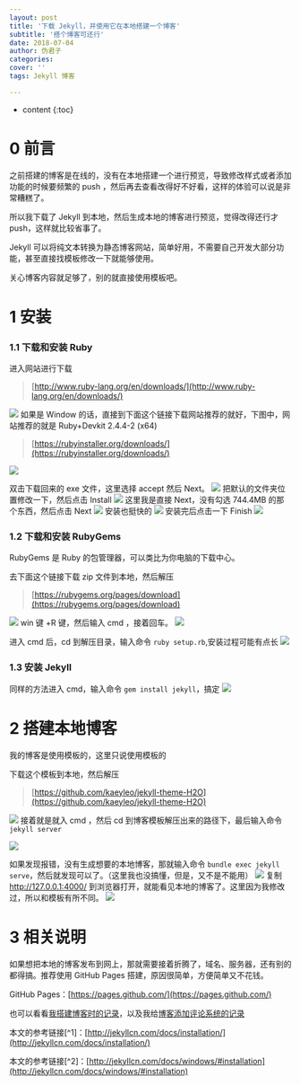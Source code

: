 ```yaml
---
layout: post
title: '下载 Jekyll，并使用它在本地搭建一个博客'
subtitle: '搭个博客可还行'
date: 2018-07-04
author: 伪君子
categories: 
cover: ''
tags: Jekyll 博客

---
```


* content
{:toc}
#  0 前言
之前搭建的博客是在线的，没有在本地搭建一个进行预览，导致修改样式或者添加功能的时候要频繁的 push ，然后再去查看改得好不好看，这样的体验可以说是非常糟糕了。

所以我下载了 Jekyll 到本地，然后生成本地的博客进行预览，觉得改得还行才 push，这样就比较省事了。

Jekyll 可以将纯文本转换为静态博客网站，简单好用，不需要自己开发大部分功能，甚至直接找模板修改一下就能够使用。

关心博客内容就足够了，别的就直接使用模板吧。

#  1  安装
###  1.1  下载和安装 Ruby
进入网站进行下载
>[http://www.ruby-lang.org/en/downloads/](http://www.ruby-lang.org/en/downloads/)

![](https://upload-images.jianshu.io/upload_images/2989110-0fe542ae33310c73.png?imageMogr2/auto-orient/strip%7CimageView2/2/w/1240)
如果是 Window 的话，直接到下面这个链接下载网站推荐的就好，下图中，网站推荐的就是 Ruby+Devkit 2.4.4-2 (x64) 
>[https://rubyinstaller.org/downloads/](https://rubyinstaller.org/downloads/)

![](https://upload-images.jianshu.io/upload_images/2989110-958818239c9f97b2.png?imageMogr2/auto-orient/strip%7CimageView2/2/w/1240)


双击下载回来的 exe 文件，这里选择 accept 然后 Next。
![](https://upload-images.jianshu.io/upload_images/2989110-4c57c4ca3f4172bd.png?imageMogr2/auto-orient/strip%7CimageView2/2/w/1240)
把默认的文件夹位置修改一下，然后点击 Install
![](https://upload-images.jianshu.io/upload_images/2989110-94112d30e70e9141.png?imageMogr2/auto-orient/strip%7CimageView2/2/w/1240)
这里我是直接 Next，没有勾选 744.4MB 的那个东西，然后点击 Next
![](https://upload-images.jianshu.io/upload_images/2989110-ac79d51b341aca15.png?imageMogr2/auto-orient/strip%7CimageView2/2/w/1240)
安装也挺快的
![](https://upload-images.jianshu.io/upload_images/2989110-bced1f6003d09da8.png?imageMogr2/auto-orient/strip%7CimageView2/2/w/1240)
安装完后点击一下 Finish
![](https://upload-images.jianshu.io/upload_images/2989110-ad1dbdf925fa7b11.png?imageMogr2/auto-orient/strip%7CimageView2/2/w/1240)

###  1.2  下载和安装 RubyGems
RubyGems 是 Ruby 的包管理器，可以类比为你电脑的下载中心。

去下面这个链接下载 zip 文件到本地，然后解压
>[https://rubygems.org/pages/download](https://rubygems.org/pages/download)

![](https://upload-images.jianshu.io/upload_images/2989110-65b4f96004a97ded.png?imageMogr2/auto-orient/strip%7CimageView2/2/w/1240)
win 键 +R 键，然后输入 cmd ，接着回车。
![](https://upload-images.jianshu.io/upload_images/2989110-5cdb85730bd98377.png?imageMogr2/auto-orient/strip%7CimageView2/2/w/1240)

进入 cmd 后，cd 到解压目录，输入命令 ```ruby setup.rb```,安装过程可能有点长
![](https://upload-images.jianshu.io/upload_images/2989110-9f049dedc650db84.png?imageMogr2/auto-orient/strip%7CimageView2/2/w/1240)

###  1.3  安装 Jekyll
同样的方法进入 cmd，输入命令 ```gem install jekyll```，搞定
![](https://upload-images.jianshu.io/upload_images/2989110-6a7ae93ee96b2c4f.png?imageMogr2/auto-orient/strip%7CimageView2/2/w/1240)

#  2  搭建本地博客

我的博客是使用模板的，这里只说使用模板的

下载这个模板到本地，然后解压
>[https://github.com/kaeyleo/jekyll-theme-H2O](https://github.com/kaeyleo/jekyll-theme-H2O)

![](https://upload-images.jianshu.io/upload_images/2989110-c6fda90e1cfc1b64.png?imageMogr2/auto-orient/strip%7CimageView2/2/w/1240)
接着就是就入 cmd ，然后 cd 到博客模板解压出来的路径下，最后输入命令 ```jekyll server```

![](https://upload-images.jianshu.io/upload_images/2989110-8c41705fcb7d20f3.png?imageMogr2/auto-orient/strip%7CimageView2/2/w/1240)

如果发现报错，没有生成想要的本地博客，那就输入命令 ```bundle exec jekyll serve```，然后就发现可以了。（这里我也没搞懂，但是，又不是不能用）
![](https://upload-images.jianshu.io/upload_images/2989110-8df156f1125b92a4.png?imageMogr2/auto-orient/strip%7CimageView2/2/w/1240)
复制 http://127.0.0.1:4000/ 到浏览器打开，就能看见本地的博客了。这里因为我修改过，所以和模板有所不同。
![](https://upload-images.jianshu.io/upload_images/2989110-8259599d300b95e0.png?imageMogr2/auto-orient/strip%7CimageView2/2/w/1240)
#  3  相关说明
如果想把本地的博客发布到网上，那就需要接着折腾了，域名、服务器，还有别的都得搞。推荐使用 GitHub Pages 搭建，原因很简单，方便简单又不花钱。

GitHub Pages：[https://pages.github.com/](https://pages.github.com/)

也可以看看[我搭建博客时的记录](https://weijunzii.github.io/2018/04/02/Use-github-Set-Up-The-Blog.html)，以及我给[博客添加评论系统的记录](https://weijunzii.github.io/2018/06/29/Add-Gitalk-In-Jekyll-Theme-H2O.html)

本文的参考链接[^1]：[http://jekyllcn.com/docs/installation/](http://jekyllcn.com/docs/installation/)

本文的参考链接[^2]：[http://jekyllcn.com/docs/windows/#installation](http://jekyllcn.com/docs/windows/#installation)
